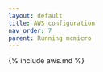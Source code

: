 ```yaml
---
layout: default
title: AWS configuration
nav_order: 7
parent: Running mcmicro
---
```


{% include aws.md %}
